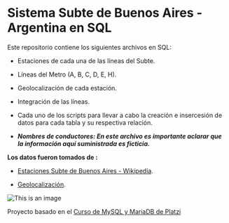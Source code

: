 # **Sistema Subte de Buenos Aires - Argentina en SQL**
Este repositorio contiene los siguientes archivos en SQL:

* Estaciones de cada una de las líneas del Subte.

* Líneas del Metro (A, B, C, D, E, H).

* Geolocalización de cada estación.

* Integración de las líneas.

* Cada uno de los scripts para llevar a cabo la creación e insercesión de datos para cada tabla y su respectiva relación.

* ***Nombres de conductores: En este archivo es importante aclarar que la información aquí suministrada es ficticia.***


**Los datos fueron tomados de :**

* [Estaciones Subte de Buenos Aires - Wikipedia](https://es.wikipedia.org/wiki/Anexo:Estaciones_de_Subte_de_Buenos_Aires).

* [Geolocalización](https://www.google.com/maps/place/Buenos+Aires,+CABA/@-34.6306562,-58.5012764,10z/data=!4m6!3m5!1s0x95bcca3b4ef90cbd:0xa0b3812e88e88e87!8m2!3d-34.6036844!4d-58.3815591!16zL20vMDFseTVt).

![This is an image](https://buenosaires.gob.ar/sites/default/files/media/image/2020/03/18/afe2a3eb4822e29d21f689a938078e116d6747cd.jpeg)


Proyecto basado en el [Curso de MySQL y MariaDB de Platzi](https://platzi.com/cursos/mysql-mariadb/)
